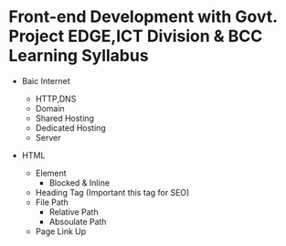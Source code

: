 # Front-end Development with Govt. Project EDGE,ICT Division & BCC Learning Syllabus

- Baic Internet
  - HTTP,DNS
  - Domain
  - Shared Hosting
  - Dedicated Hosting
  - Server

- HTML 
  - Element
    - Blocked & Inline
  - Heading Tag (Important this tag for SEO)
  - File Path
    - Relative Path
    - Absoulate Path
  - Page Link Up
